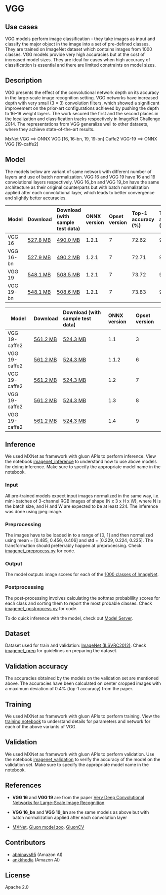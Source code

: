 # VGG

## Use cases
VGG models perform image classification - they take images as input and classify the major object in the image into a set of pre-defined classes. They are trained on ImageNet dataset which contains images from 1000 classes.
VGG models provide very high accuracies but at the cost of increased model sizes. They are ideal for cases when high accuracy of classification is essential and there are limited constraints on model sizes.

## Description
VGG presents the effect of the convolutional network depth on its accuracy in the large-scale image recognition setting. VGG networks have increased depth with very small (3 × 3) convolution filters, which showed a significant improvement on the prior-art configurations achieved by pushing the depth to 16–19 weight layers. The work secured the first and the second places in the localization and classification tracks respectively in ImageNet Challenge 2014. The representations from VGG generalize well to other datasets, where they achieve state-of-the-art results.

MxNet VGG ==> ONNX VGG [16, 16-bn, 19, 19-bn]
Caffe2 VGG-19 ==> ONNX VGG [19-caffe2]

## Model

The models below are variant of same network with different number of layers and use of batch normalization. VGG 16 and VGG 19 have 16 and 19 convolutional layers respectively. VGG 16_bn and VGG 19_bn have the same architecture as their original counterparts but with batch normalization applied after each convolutional layer, which leads to better convergence and slightly better accuracies.

 |Model        |Download  |Download (with sample test data)| ONNX version |Opset version|Top-1 accuracy (%)|Top-5 accuracy (%)|
|-------------|:--------------|:--------------|:--------------|:--------------|:--------------|:--------------|
|VGG 16|    [527.8 MB](model/vgg16-7.onnx)    |[490.0 MB](model/vgg16-7.tar.gz)| 1.2.1  |7| 72.62     |      91.14     |
|VGG 16-bn|    [527.9 MB](model/vgg16-bn-7.onnx) |[490.2 MB](model/vgg16-bn-7.tar.gz)   |  1.2.1  |7|   72.71     |      91.21    |
|VGG 19|    [548.1 MB](model/vgg19-7.onnx)    |[508.5 MB](model/vgg19-7.tar.gz)| 1.2.1  |7 | 73.72     |      91.58     |
|VGG 19-bn|    [548.1 MB](model/vgg19-bn-7.onnx) |[508.6 MB](model/vgg19-bn-7.tar.gz)   |  1.2.1 |7   | 73.83    |      91.79     |

|Model        |Download  |Download (with sample test data)| ONNX version |Opset version|
|-------------|:--------------|:--------------|:--------------|:--------------|
|VGG 19-caffe2| [561.2 MB](model/vgg19-caffe2-3.onnx) |[524.3 MB](model/vgg19-caffe2-3.tar.gz)   |  1.1 |3   |
|VGG 19-caffe2| [561.2 MB](model/vgg19-caffe2-6.onnx) |[524.3 MB](model/vgg19-caffe2-6.tar.gz)   |  1.1.2 |6   |
|VGG 19-caffe2| [561.2 MB](model/vgg19-caffe2-7.onnx) |[524.3 MB](model/vgg19-caffe2-7.tar.gz)   |  1.2 |7   |
|VGG 19-caffe2| [561.2 MB](model/vgg19-caffe2-8.onnx) |[524.3 MB](model/vgg19-caffe2-8.tar.gz)   |  1.3 |8   |
|VGG 19-caffe2| [561.2 MB](model/vgg19-caffe2-9.onnx) |[524.3 MB](model/vgg19-caffe2-9.tar.gz)   |  1.4 |9   |

## Inference
We used MXNet as framework with gluon APIs to perform inference. View the notebook [imagenet_inference](../imagenet_inference.ipynb) to understand how to use above models for doing inference. Make sure to specify the appropriate model name in the notebook.

### Input
All pre-trained models expect input images normalized in the same way, i.e. mini-batches of 3-channel RGB images of shape (N x 3 x H x W), where N is the batch size, and H and W are expected to be at least 224.
The inference was done using jpeg image.

### Preprocessing
The images have to be loaded in to a range of [0, 1] and then normalized using mean = [0.485, 0.456, 0.406] and std = [0.229, 0.224, 0.225]. The transformation should preferrably happen at preprocessing. Check [imagenet_preprocess.py](../imagenet_preprocess.py) for code.

### Output
The model outputs image scores for each of the [1000 classes of ImageNet](../synset.txt).

### Postprocessing
The post-processing involves calculating the softmax probablility scores for each class and sorting them to report the most probable classes. Check [imagenet_postprocess.py](../imagenet_postprocess.py) for code.

To do quick inference with the model, check out [Model Server](https://github.com/awslabs/mxnet-model-server/blob/master/docs/model_zoo.md/#vgg_header).

## Dataset
Dataset used for train and validation: [ImageNet (ILSVRC2012)](http://www.image-net.org/challenges/LSVRC/2012/). Check [imagenet_prep](../imagenet_prep.md) for guidelines on preparing the dataset.

## Validation accuracy
The accuracies obtained by the models on the validation set are mentioned above. The accuracies have been calculated on center cropped images with a maximum deviation of 0.4% (top-1 accuracy) from the paper.

<!--|Model        |Top-1 accuracy (%)|Top-5 accuracy (%)|
|-------------|:--------------|:--------------|
|VGG 16        |     72.62     |      91.14     |
|VGG 16_bn     |     72.71     |      91.21    |
|VGG 19        |     73.72     |      91.58     |
|VGG 19_bn     |     73.83    |      91.79     |
-->


## Training
We used MXNet as framework with gluon APIs to perform training. View the [training notebook](train_vgg.ipynb) to understand details for parameters and network for each of the above variants of VGG.

## Validation
We used MXNet as framework with gluon APIs to perform validation. Use the notebook [imagenet_validation](../imagenet_validation.ipynb) to verify the accuracy of the model on the validation set. Make sure to specify the appropriate model name in the notebook.


## References
* **VGG 16** and **VGG 19** are from the paper [Very Deep Convolutional Networks for Large-Scale Image Recognition](https://arxiv.org/abs/1409.1556)

* **VGG 16_bn** and **VGG 19_bn** are the same models as above but with batch normalization applied after each convolution layer

* [MXNet](http://mxnet.incubator.apache.org), [Gluon model zoo](https://mxnet.incubator.apache.org/api/python/gluon/model_zoo.html), [GluonCV](https://gluon-cv.mxnet.io)

## Contributors
* [abhinavs95](https://github.com/abhinavs95) (Amazon AI)
* [ankkhedia](https://github.com/ankkhedia) (Amazon AI)

## License
Apache 2.0
